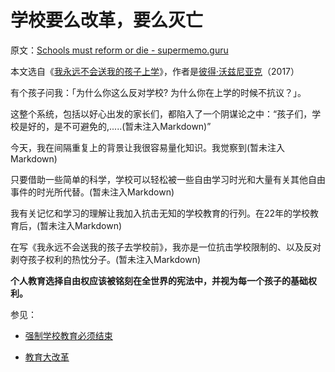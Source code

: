# 学校要么改革，要么灭亡

原文：[Schools must reform or die - supermemo.guru](https://supermemo.guru/wiki/Schools_must_reform_or_die)

本文选自《[我永远不会送我的孩子上学](https://supermemo.guru/wiki/Problem_of_Schooling)》，作者是[彼得·沃兹尼亚克](https://supermemo.guru/wiki/Piotr_Wozniak)（2017）

有个孩子问我：「为什么你这么反对学校? 为什么你在上学的时候不抗议？」。

这整个系统，包括以好心出发的家长们，都陷入了一个阴谋论之中：“孩子们，学校是好的，是不可避免的,.....(暂未注入Markdown)”

今天，我在间隔重复上的背景让我很容易量化知识。我觉察到(暂未注入Markdown)

只要借助一些简单的科学，学校可以轻松被一些自由学习时光和大量有关其他自由事件的时光所代替。(暂未注入Markdown)

我有关记忆和学习的理解让我加入抗击无知的学校教育的行列。在22年的学校教育后，(暂未注入Markdown)

在写《我永远不会送我的孩子去学校前》，我亦是一位抗击学校限制的、以及反对剥夺孩子权利的热忱分子。(暂未注入Markdown)

**个人教育选择自由权应该被铭刻在全世界的宪法中，并视为每一个孩子的基础权利。**

参见：

- [强制学校教育必须结束](https://supermemo.guru/wiki/Compulsory_schooling_must_end)

- [教育大改革](https://supermemo.guru/wiki/Grand_Education_Reform)